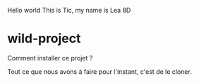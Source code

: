 Hello world
This is Tic, my name is Lea 8D


# wild-project

Comment installer ce projet ?

Tout ce que nous avons à faire pour l'instant, c'est de le cloner.